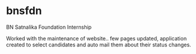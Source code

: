 bnsfdn
======

BN Satnalika Foundation Internship

Worked with the maintenance of website.. few pages updated,
application created to select candidates and auto mail them about their status changes.
